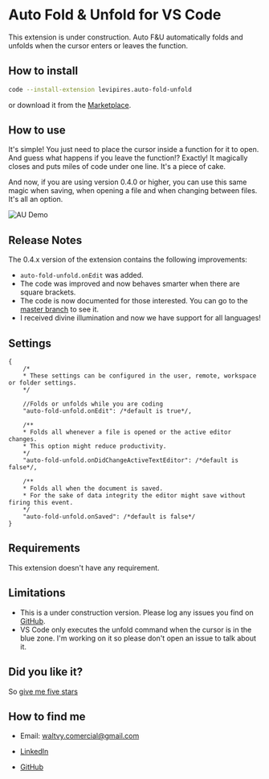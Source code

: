 # Auto Fold & Unfold for VS Code

This extension is under construction. Auto F&U automatically folds and unfolds when the cursor enters or leaves the function.

## How to install

```bash
code --install-extension levipires.auto-fold-unfold
```

or download it from the [Marketplace](https://marketplace.visualstudio.com/items?itemName=levipires.auto-fold-unfold#overview).

## How to use

It's simple! You just need to place the cursor inside a function for it to open. And guess what happens if you leave the function!? Exactly!
It magically closes and puts miles of code under one line. It's a piece of cake.

And now, if you are using version 0.4.0 or higher, you can use this same magic when saving, when opening a file and when changing between files. It's all an option.

![AU Demo](https://raw.githubusercontent.com/levi-pires/auto-fold-unfold/master/images/demo.gif)

## Release Notes

The 0.4.x version of the extension contains the following improvements:

* `auto-fold-unfold.onEdit` was added.
* The code was improved and now behaves smarter when there are square brackets.
* The code is now documented for those interested. You can go to the [master branch](https://github.com/levi-pires/auto-fold-unfold/tree/master/src) to see it.
* I received divine illumination and now we have support for all languages!

## Settings

```jsonc
{
    /*
    * These settings can be configured in the user, remote, workspace or folder settings.
    */

    //Folds or unfolds while you are coding
    "auto-fold-unfold.onEdit": /*default is true*/,

    /**
    * Folds all whenever a file is opened or the active editor changes.
    * This option might reduce productivity.
    */
    "auto-fold-unfold.onDidChangeActiveTextEditor": /*default is false*/,

    /**
    * Folds all when the document is saved.
    * For the sake of data integrity the editor might save without firing this event.
    */
    "auto-fold-unfold.onSaved": /*default is false*/
}
```

## Requirements

This extension doesn't have any requirement.

## Limitations

* This is a under construction version. Please log any issues you find on [GitHub](https://github.com/levi-pires/auto-fold-unfold/issues).
* VS Code only executes the unfold command when the cursor is in the blue zone. I'm working on it so please don't open an issue to talk about it.

## Did you like it?

So [give me five stars](https://marketplace.visualstudio.com/items?itemName=levipires.auto-fold-unfold#review-details)

## How to find me

* Email: waltvy.comercial@gmail.com

* [LinkedIn](https://www.linkedin.com/in/levi-pires-5a74331a6)

* [GitHub](https://www.github.com/levi-pires)
